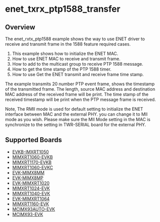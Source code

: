 # enet_txrx_ptp1588_transfer

## Overview

The enet_rxtx_ptp1588 example shows the way to use ENET driver to  
 receive and transmit frame in the 1588 feature required cases.

1. This example shows how to initialize the ENET MAC.
2. How to use ENET MAC to receive and transmit frame.
3. How to add to the multicast group to receive PTP 1588 message.
4. How to get the time stamp of the PTP 1588 timer.
4. How to use Get the ENET transmit and receive frame time stamp.

The example transmits 20 number PTP event frame, shows the timestamp of the transmitted frame.
The length, source MAC address and destination MAC address of the received frame will be print. 
The time stamp of the received timestamp will be print when the PTP message frame is received. 

Note, The RMII mode is used for default setting to initialize the ENET interface between MAC and the external PHY. you 
can change it to MII mode as you wish. Please make sure the MII Mode setting in the MAC is synchronize to the setting
in TWR-SERIAL board for the external PHY.

## Supported Boards
- [EVKB-IMXRT1050](../../../_boards/evkbimxrt1050/driver_examples/enet/txrx_ptp1588_transfer/example_board_readme.md)
- [MIMXRT1060-EVKB](../../../_boards/evkbmimxrt1060/driver_examples/enet/txrx_ptp1588_transfer/example_board_readme.md)
- [MIMXRT1170-EVKB](../../../_boards/evkbmimxrt1170/driver_examples/enet/txrx_ptp1588_transfer/example_board_readme.md)
- [MIMXRT1060-EVKC](../../../_boards/evkcmimxrt1060/driver_examples/enet/txrx_ptp1588_transfer/example_board_readme.md)
- [EVK-MIMX8MM](../../../_boards/evkmimx8mm/driver_examples/enet/txrx_ptp1588_transfer/example_board_readme.md)
- [EVK-MIMX8MP](../../../_boards/evkmimx8mp/driver_examples/enet/txrx_ptp1588_transfer/example_board_readme.md)
- [EVK-MIMXRT1020](../../../_boards/evkmimxrt1020/driver_examples/enet/txrx_ptp1588_transfer/example_board_readme.md)
- [MIMXRT1024-EVK](../../../_boards/evkmimxrt1024/driver_examples/enet/txrx_ptp1588_transfer/example_board_readme.md)
- [MIMXRT1040-EVK](../../../_boards/evkmimxrt1040/driver_examples/enet/txrx_ptp1588_transfer/example_board_readme.md)
- [EVK-MIMXRT1064](../../../_boards/evkmimxrt1064/driver_examples/enet/txrx_ptp1588_transfer/example_board_readme.md)
- [MIMXRT1160-EVK](../../../_boards/evkmimxrt1160/driver_examples/enet/txrx_ptp1588_transfer/example_board_readme.md)
- [MCIMX93AUTO-EVK](../../../_boards/mcimx93autoevk/driver_examples/enet/txrx_ptp1588_transfer/example_board_readme.md)
- [MCIMX93-EVK](../../../_boards/mcimx93evk/driver_examples/enet/txrx_ptp1588_transfer/example_board_readme.md)
